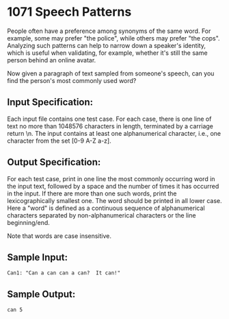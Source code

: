 # 1071 Speech Patterns
People often have a preference among synonyms of the same word. For example, some may prefer "the police", while others may prefer "the cops". Analyzing such patterns can help to narrow down a speaker's identity, which is useful when validating, for example, whether it's still the same person behind an online avatar.

Now given a paragraph of text sampled from someone's speech, can you find the person's most commonly used word?

## Input Specification:
Each input file contains one test case. For each case, there is one line of text no more than 1048576 characters in length, terminated by a carriage return \n. The input contains at least one alphanumerical character, i.e., one character from the set [0-9 A-Z a-z].

## Output Specification:
For each test case, print in one line the most commonly occurring word in the input text, followed by a space and the number of times it has occurred in the input. If there are more than one such words, print the lexicographically smallest one. The word should be printed in all lower case. Here a "word" is defined as a continuous sequence of alphanumerical characters separated by non-alphanumerical characters or the line beginning/end.

Note that words are case insensitive.

## Sample Input:
    Can1: "Can a can can a can?  It can!"

## Sample Output:
    can 5